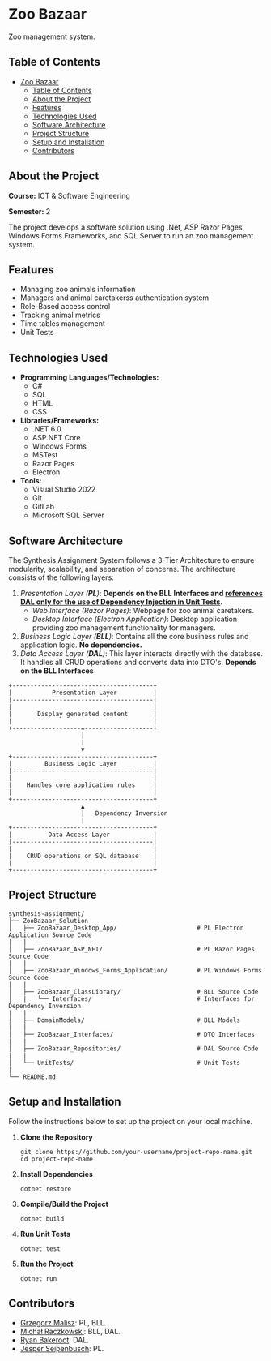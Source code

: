 # Zoo Bazaar

Zoo management system.

## Table of Contents

- [Zoo Bazaar](#zoo-bazaar)
  - [Table of Contents](#table-of-contents)
  - [About the Project](#about-the-project)
  - [Features](#features)
  - [Technologies Used](#technologies-used)
  - [Software Architecture](#software-architecture)
  - [Project Structure](#project-structure)
  - [Setup and Installation](#setup-and-installation)
  - [Contributors](#contributors)

## About the Project

**Course:** ICT & Software Engineering

**Semester:** 2

The project develops a software solution using .Net, ASP Razor Pages, Windows Forms Frameworks, and SQL Server to run an zoo management system.

## Features

- Managing zoo animals information
- Managers and animal caretakerss authentication system
- Role-Based access control
- Tracking animal metrics
- Time tables management
- Unit Tests

## Technologies Used

- **Programming Languages/Technologies:**
  - C#
  - SQL
  - HTML
  - CSS
- **Libraries/Frameworks:**
  - .NET 6.0
  - ASP.NET Core
  - Windows Forms
  - MSTest
  - Razor Pages
  - Electron
- **Tools:**
  - Visual Studio 2022
  - Git
  - GitLab
  - Microsoft SQL Server

## Software Architecture

The Synthesis Assignment System follows a 3-Tier Architecture to ensure modularity, scalability, and separation of concerns. The architecture consists of the following layers:

1. _Presentation Layer (**PL**)_: **Depends on the BLL Interfaces and <u>references DAL only for the use of Dependency Injection in Unit Tests</u>.**
   - _Web Interface (Razor Pages)_: Webpage for zoo animal caretakers.
   - _Desktop Interface (Electron Application)_: Desktop application providing zoo management functionality for managers.
2. _Business Logic Layer (**BLL**)_: Contains all the core business rules and application logic. **No dependencies.**
3. _Data Access Layer (**DAL**)_: This layer interacts directly with the database. It handles all CRUD operations and converts data into DTO's. **Depends on the BLL Interfaces**

```
+---------------------------------------+
|           Presentation Layer          |
|---------------------------------------|
|                                       |
|       Display generated content       |
|                                       |
+-------------------=-------------------+
                    |
                    |
                    ▼
+---------------------------------------+
|         Business Logic Layer          |
|---------------------------------------|
|                                       |
|    Handles core application rules     |
|                                       |
+---------------------------------------+
                    ▲
                    |   Dependency Inversion
                    |
+---------------------------------------+
|          Data Access Layer            |
|---------------------------------------|
|                                       |
|    CRUD operations on SQL database    |
|                                       |
+---------------------------------------+

```

## Project Structure

```
synthesis-assignment/
├── ZooBazaar_Solution
│   ├── ZooBazaar_Desktop_App/                      # PL Electron Application Source Code
|   |
│   ├── ZooBazaar_ASP_NET/                          # PL Razor Pages Source Code
|   |
│   ├── ZooBazaar_Windows_Forms_Application/        # PL Windows Forms Source Code
|   |
│   ├── ZooBazaar_ClassLibrary/                     # BLL Source Code
│   |   └── Interfaces/                             # Interfaces for Dependency Inversion
|   |
│   ├── DomainModels/                               # BLL Models
|   |
│   ├── ZooBazaar_Interfaces/                       # DTO Interfaces
|   |
│   ├── ZooBazaar_Repositories/                     # DAL Source Code
|   |
│   └── UnitTests/                                  # Unit Tests
|
└── README.md
```

## Setup and Installation

Follow the instructions below to set up the project on your local machine.

1. **Clone the Repository**
   ```
   git clone https://github.com/your-username/project-repo-name.git
   cd project-repo-name
   ```
2. **Install Dependencies**
   ```
   dotnet restore
   ```
3. **Compile/Build the Project**
   ```
   dotnet build
   ```
4. **Run Unit Tests**
   ```
   dotnet test
   ```
5. **Run the Project**
   ```
   dotnet run
   ```

## Contributors

- [Grzegorz Malisz](https://github.com/grzgm): PL, BLL.
- [Michał Raczkowski](https://github.com/michal-raczkowski): BLL, DAL.
- [Ryan Bakeroot](https://github.com/): DAL.
- [Jesper Seipenbusch](https://github.com/): PL.
